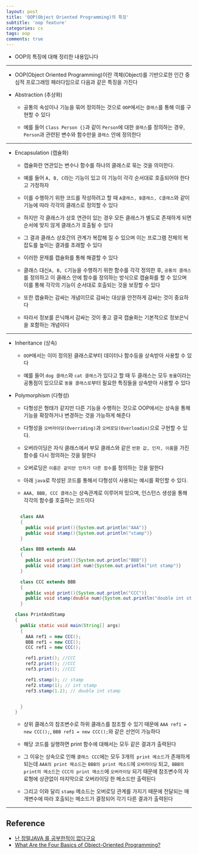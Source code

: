 ```yaml
---
layout: post
title: 'OOP(Object Oriented Programming)의 특징'
subtitle: 'oop feature'
categories: cs
tags: oop
comments: true
---
```


- OOP의 특징에 대해 정리한 내용입니다

---

- OOP(Object Oriented Programming)이란 객체(Object)를 기반으로한 인간 중심적 프로그래밍 패러다임으로 다음과 같은 특징을 가진다

- Abstraction (추상화)

  - 공통의 속성이나 기능을 묶어 정의하는 것으로 `OOP`에서는 `클래스`를 통해 이를 구현할 수 있다

  - 예를 들어 `Class Person {}`과 같이 `Person`에 대한 `클래스`를 정의하는 경우, `Person`과 관련된 변수와 함수만을 `클래스` 안에 정의한다

---

- Encapsulation (캡슐화)

  - 캡슐화란 연관있는 변수나 함수를 하나의 클래스로 묶는 것을 의미한다.

  - 예를 들어 `A, B, C`라는 기능이 있고 이 기능이 각각 순서대로 호출되어야 한다고 가정하자

  - 이를 수행하기 위한 코드를 작성하려고 할 때 `A클래스, B클래스, C클래스`와 같이 기능에 따라 각각의 클래스로 정의할 수 있다

  - 하지만 각 클래스가 상호 연관이 있는 경우 모든 클래스가 별도로 존재하게 되면 순서에 맞지 않게 클래스가 호출될 수 있다

  - 그 결과 클래스 상호간의 관계가 복잡해 질 수 있으며 이는 프로그램 전체의 복잡도를 높이는 결과를 초래할 수 있다

  - 이러한 문제를 캡슐화를 통해 해결할 수 있다

  - 클래스 대신`A, B, C`기능을 수행하기 위한 함수를 각각 정의한 후, `공통의 클래스`를 정의하고 이 클래스 안에 함수를 정의하는 방식으로 캡슐화를 할 수 있으며 이를 통해 각각의 기능이 순서대로 호출되는 것을 보장할 수 있다

  - 또한 캡슐화는 감싸는 개념이므로 감싸는 대상을 안전하게 감싸는 것이 중요하다

  - 따라서 정보를 은닉해서 감싸는 것이 좋고 결국 캡슐화는 기본적으로 정보은닉을 포함하는 개념이다

---

- Inheritance (상속)

  - `OOP`에서는 이미 정의된 클래스로부터 데이터나 함수등을 상속받아 사용할 수 있다

  - 예를 들어 `dog 클래스`와 `cat 클래스`가 있다고 할 때 두 클래스는 모두 `동물`이라는 공통점이 있으므로 `동물 클래스로`부터 필요한 특징들을 상속받아 사용할 수 있다

- Polymorphism (다형성)

  - 다형성은 형태가 같지만 다른 기능을 수행하는 것으로 OOP에서는 상속을 통해 기능을 확장하거나 변경하는 것을 가능하게 해준다

  - 다형성을 `오버라이딩(Overriding)`과 `오버로딩(Overloadin)`으로 구현할 수 있다.

  - 오버라이딩은 자식 클래스에서 부모 클래스와 같은 `반환 값, 인자, 이름`을 가진 함수를 다시 정의하는 것을 말한다

  - 오버로딩은 `이름은 같지만 인자가 다른 함수`를 정의하는 것을 말한다

  - 아래 `java`로 작성된 코드를 통해서 다형성이 사용되는 예시를 확인할 수 있다.

  - `AAA, BBB, CCC 클래스`는 상속관계로 이루어져 있으며, 인스턴스 생성을 통해 각각의 함수를 호출하는 코드이다

  ```java

    class AAA
    {
      public void print(){System.out.println("AAA")}
      public void stamp(){System.out.println("stamp")}
    }

    class BBB extends AAA
    {
      public void print(){System.out.println("BBB")}
      public void stamp(int num){System.out.println("int stamp")}
    }

    class CCC extends BBB
    {
      public void print(){System.out.println("CCC")}
      public void stamp(double num){System.out.println("double int stamp")}
    }

  class PrintAndStamp
  {
    public static void main(String[] args)
    {
      AAA ref1 = new CCC();
      BBB ref1 = new CCC();
      CCC ref1 = new CCC();

      ref1.print(); //CCC
      ref2.print(); //CCC
      ref3.print(); //CCC

      ref1.stamp(); // stamp
      ref2.stamp(1); // int stamp
      ref3.stamp(1.2); // double int stamp


    }
  }
  ```

  - 상위 클래스의 참조변수로 하위 클래스를 참조할 수 있기 때문에 `AAA ref1 = new CCC();`, `BBB ref1 = new CCC();`와 같은 선언이 가능하다

  - 해당 코드를 실행하면 print 함수에 대해서는 모두 같은 결과가 출력된다

  - 그 이유는 상속으로 인해 `클래스 CCC`에는 모두 3개의` print 메소드`가 존재하게 되는데 `AAA의 print 메소드`는 `BBB의 print 메소드`에 `오버라이딩` 되고,` BBB의 print의 메소드`는 `CCC의 print 메소드`에 `오버라이딩` 되기 때문에 참조변수의 자료형에 상관없이 마지막으로 오버라이딩 한 메소드만 출력된다

  - 그리고 이와 달리 `stamp` 메소드는 오버로딩 관계를 가지기 때문에 전달되는 매개변수에 따라 호출되는 메소드가 결정되어 각기 다른 결과가 출력된다

---

## Reference

- [난 정말JAVA 를 공부한적이 없다구요](http://www.yes24.com/Product/Goods/3497762)
- [What Are the Four Basics of Object-Oriented Programming?](https://www.indeed.com/career-advice/career-development/what-is-object-oriented-programming)
